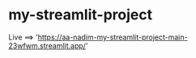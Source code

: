 # my-streamlit-project

Live ==> 'https://aa-nadim-my-streamlit-project-main-23wfwm.streamlit.app/'
